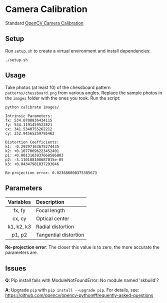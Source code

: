 # Camera Calibration
Standard [OpenCV Camera Calibration](https://docs.opencv.org/master/dc/dbb/tutorial_py_calibration.html)

## Setup
Run `setup.sh` to create a virtual environment and install dependencies:
```
./setup.sh
```

## Usage
Take photos (at least 10) of the chessboard pattern `patterns/chessboard.png` from various angles. Replace the sample photos in the `images` folder with the ones you took. Run the script:
```shell
python calibrate images/

Intrinsic Parameters:
fx: 534.0708836434115
fy: 534.1191459522821
cx: 341.5340755262212
cy: 232.94565259795462

Distortion Coefficients:
k1: -0.29297163675274435
k2: +0.10770696223452401
p1: +0.0013103837668586803
p2: -3.110188108687015e-05
k3: +0.04347981037293046

Re-projection error: 0.023686000375385673
```

## Parameters
| Variables | Description |
| :---: | :--- |
| fx, fy | Focal length |
| cx, cy | Optical center |
| k1, k2, k3 | Radial distortion |
| p1, p2 | Tangential distortion |

**Re-projection error**: The closer this value is to zero, the more accurate the parameters are.

## Issues
**Q**: Pip install fails with ModuleNotFoundError: No module named 'skbuild'?

**A**: Upgrade `pip` with `pip install --upgrade pip`. For details, see: https://github.com/opencv/opencv-python#frequently-asked-questions
